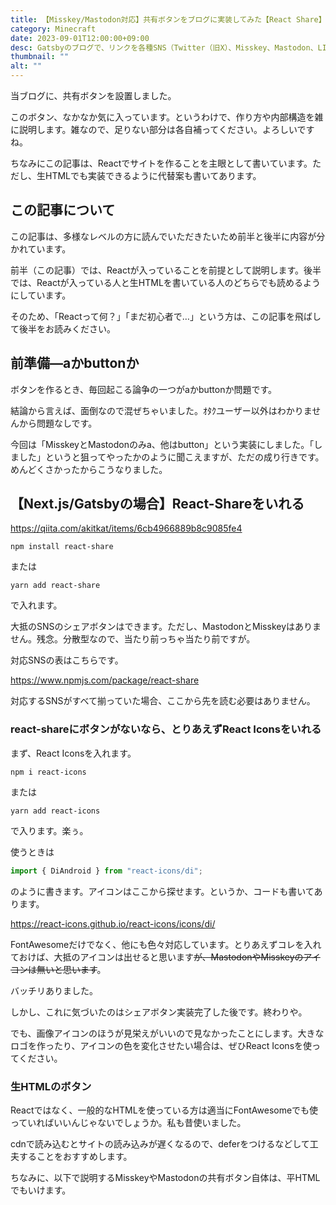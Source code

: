 ```yaml
---
title: 【Misskey/Mastodon対応】共有ボタンをブログに実装してみた【React Share】
category: Minecraft
date: 2023-09-01T12:00:00+09:00
desc: Gatsbyのブログで、リンクを各種SNS（Twitter（旧X）、Misskey、Mastodon、LINE）に共有できるボタンを作成しました。やり方をご紹介します。
thumbnail: ""
alt: ""
---
```


当ブログに、共有ボタンを設置しました。



このボタン、なかなか気に入っています。というわけで、作り方や内部構造を雑に説明します。雑なので、足りない部分は各自補ってください。よろしいですね。

ちなみにこの記事は、Reactでサイトを作ることを主眼として書いています。ただし、生HTMLでも実装できるように代替案も書いてあります。

## この記事について

この記事は、多様なレベルの方に読んでいただきたいため前半と後半に内容が分かれています。

前半（この記事）では、Reactが入っていることを前提として説明します。後半では、Reactが入っている人と生HTMLを書いている人のどちらでも読めるようにしています。

そのため、「Reactって何？」「まだ初心者で…」という方は、この記事を飛ばして後半をお読みください。

## 前準備―aかbuttonか

ボタンを作るとき、毎回起こる論争の一つがaかbuttonか問題です。

結論から言えば、面倒なので混ぜちゃいました。ｵﾀｸユーザー以外はわかりませんから問題なしです。

今回は「MisskeyとMastodonのみa、他はbutton」という実装にしました。「しました」というと狙ってやったかのように聞こえますが、ただの成り行きです。めんどくさかったからこうなりました。

## 【Next.js/Gatsbyの場合】React-Shareをいれる

https://qiita.com/akitkat/items/6cb4966889b8c9085fe4

```batch
npm install react-share
```

または

```batch
yarn add react-share
```

で入れます。

大抵のSNSのシェアボタンはできます。ただし、MastodonとMisskeyはありません。残念。分散型なので、当たり前っちゃ当たり前ですが。

対応SNSの表はこちらです。

https://www.npmjs.com/package/react-share

対応するSNSがすべて揃っていた場合、ここから先を読む必要はありません。

### react-shareにボタンがないなら、とりあえずReact Iconsをいれる

まず、React Iconsを入れます。

```batch
npm i react-icons
```

または

```batch
yarn add react-icons
```

で入ります。楽ぅ。

使うときは

```js
import { DiAndroid } from "react-icons/di";
```

のように書きます。アイコンはここから探せます。というか、コードも書いてあります。

https://react-icons.github.io/react-icons/icons/di/

FontAwesomeだけでなく、他にも色々対応しています。とりあえずコレを入れておけば、大抵のアイコンは出せると思います~~が、MastodonやMisskeyのアイコンは無いと思います~~。

バッチリありました。



しかし、これに気づいたのはシェアボタン実装完了した後です。終わりや。

でも、画像アイコンのほうが見栄えがいいので見なかったことにします。大きなロゴを作ったり、アイコンの色を変化させたい場合は、ぜひReact Iconsを使ってください。

### 生HTMLのボタン

Reactではなく、一般的なHTMLを使っている方は適当にFontAwesomeでも使っていればいいんじゃないでしょうか。私も昔使いました。

cdnで読み込むとサイトの読み込みが遅くなるので、deferをつけるなどして工夫することをおすすめします。

ちなみに、以下で説明するMisskeyやMastodonの共有ボタン自体は、平HTMLでもいけます。

